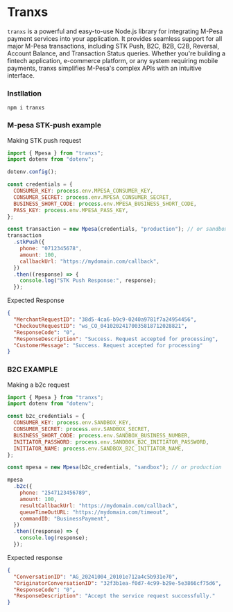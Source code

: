 # Tranxs

`tranxs` is a powerful and easy-to-use Node.js library for integrating M-Pesa payment services into your application. It provides seamless support for all major M-Pesa transactions, including STK Push, B2C, B2B, C2B, Reversal, Account Balance, and Transaction Status queries. Whether you're building a fintech application, e-commerce platform, or any system requiring mobile payments, tranxs simplifies M-Pesa's complex APIs with an intuitive interface.

### Instllation

`npm i tranxs`

### M-pesa STK-push example

Making STK push request

```javascript
import { Mpesa } from "tranxs";
import dotenv from "dotenv";

dotenv.config();

const credentials = {
  CONSUMER_KEY: process.env.MPESA_CONSUMER_KEY,
  CONSUMER_SECRET: process.env.MPESA_CONSUMER_SECRET,
  BUSINESS_SHORT_CODE: process.env.MPESA_BUSINESS_SHORT_CODE,
  PASS_KEY: process.env.MPESA_PASS_KEY,
};

const transaction = new Mpesa(credentials, "production"); // or sandbox for sandbox applications
transaction
  .stkPush({
    phone: "0712345678",
    amount: 100,
    callbackUrl: "https://mydomain.com/callback",
  })
  .then((response) => {
    console.log("STK Push Response:", response);
  });
```

Expected Response

```json
{
  "MerchantRequestID": "38d5-4ca6-b9c9-0240a9781f7a24954456",
  "CheckoutRequestID": "ws_CO_04102024170035818712028821",
  "ResponseCode": "0",
  "ResponseDescription": "Success. Request accepted for processing",
  "CustomerMessage": "Success. Request accepted for processing"
}
```

### B2C EXAMPLE

Making a b2c request

```javascript
import { Mpesa } from "tranxs";
import dotenv from "dotenv";

const b2c_credentials = {
  CONSUMER_KEY: process.env.SANDBOX_KEY,
  CONSUMER_SECRET: process.env.SANDBOX_SECRET,
  BUSINESS_SHORT_CODE: process.env.SANDBOX_BUSINESS_NUMBER,
  INITIATOR_PASSWORD: process.env.SANDBOX_B2C_INITIATOR_PASSWORD,
  INITIATOR_NAME: process.env.SANDBOX_B2C_INITIATOR_NAME,
};

const mpesa = new Mpesa(b2c_credentials, "sandbox"); // or production

mpesa
  .b2c({
    phone: "2547123456789",
    amount: 100,
    resultCallbackUrl: "https://mydomain.com/callback",
    queueTimeOutURL: "https://mydomain.com/timeout",
    commandID: "BusinessPayment",
  })
  .then((response) => {
    console.log(response);
  });
```

Expected response

```json
{
  "ConversationID": "AG_20241004_20101e712a4c5b931e70",
  "OriginatorConversationID": "32f3b1ea-f0d7-4c99-b29e-5e3866cf75d6",
  "ResponseCode": "0",
  "ResponseDescription": "Accept the service request successfully."
}
```
